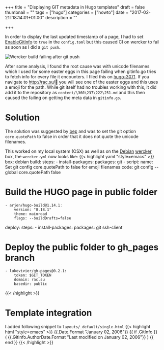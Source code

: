 +++
title = "Displaying GIT metadata in Hugo templates"
draft = false
thumbnail = ""
tags = ["hugo"]
categories = ["howto"]
date = "2017-02-21T18:14:01+01:00"
description = ""

+++

In order to display the last updated timestamp of a page, I had to set [EnableGitInfo](https://gohugo.io/extras/gitinfo/) to `true` in the `config.toml` but this caused CI on wercker to fail as soon as I did a `git push`.

<!--more-->

![Wercker build failing after git push](01-wercker-fail.png)

After some analysis, I found the root cause was with unicode filenames which I used for some easter eggs in this page failing when gitinfo.go tries to fetch info for every file it encounters. I filed this on [hugo-3071](https://github.com/spf13/hugo/issues/3071). If you navigate to  http://rac.su/💩 you will see one of the easter eggs and this uses a emoji for the path. While git itself had no troubles working with this, it did add it to the repository as `content/\360\237\222\251.md` and this then caused the failing on getting the meta data in `gitinfo.go`.

# Solution

The solution was suggested by [bep](https://github.com/bep) and was to set the git option `core.quotePath` to false in order that it does not quote the unicode filenames.

This worked on my local system (OSX) as well as on the [Debian](https://www.debian.org) [wercker](https://wercker.com) box, the `wercker.yml` now looks like:
{{< highlight yaml "style=emacs" >}}
box: debian
build:
  steps:
    - install-packages:
        packages: git
    - script:
        name: Set git config core.quotePath to false for emoji filenames
        code: git config --global core.quotePath false
# Build the HUGO page in public folder
    - arjen/hugo-build@1.14.1:
        version: "0.18.1"
        theme: mainroad
        flags: --buildDrafts=false

deploy:
  steps:
    - install-packages:
        packages: git ssh-client
# Deploy the public folder to gh_pages branch
    - lukevivier/gh-pages@0.2.1:
        token: $GIT_TOKEN
        domain: rac.su
        basedir: public
{{< /highlight >}}

# Template integration
I added following snippet to `layouts/_default/single.html`
{{< highlight html "style=emacs" >}}
<time class="post__meta-date" datetime="{{ .Date }}">
  {{.Date.Format "January 02, 2006"}}
</time>
{{ if .GitInfo }}
  (<time class="post__meta-date" datetime="{{ .GitInfo.AuthorDate }}">
    {{.GitInfo.AuthorDate.Format "Last modified on January 02, 2006"}}
  </time>)
{{ end }}
{{< /highlight >}}
